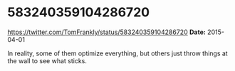 # 583240359104286720
https://twitter.com/TomFrankly/status/583240359104286720
**Date:** 2015-04-01

In reality, some of them optimize everything, but others just throw things at the wall to see what sticks.

